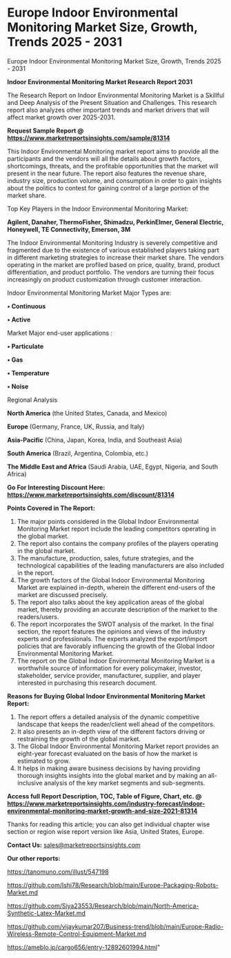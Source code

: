 # Europe Indoor Environmental Monitoring Market Size, Growth, Trends 2025 - 2031
Europe Indoor Environmental Monitoring Market Size, Growth, Trends 2025 - 2031

<strong>Indoor Environmental Monitoring Market Research Report 2031</strong>

The Research Report on Indoor Environmental Monitoring Market is a Skillful and Deep Analysis of the Present Situation and Challenges. This research report also analyzes other important trends and market drivers that will affect market growth over 2025-2031.

<strong>Request Sample Report @ <a href=https://www.marketreportsinsights.com/sample/81314>https://www.marketreportsinsights.com/sample/81314</a></strong>

This Indoor Environmental Monitoring market report aims to provide all the participants and the vendors will all the details about growth factors, shortcomings, threats, and the profitable opportunities that the market will present in the near future. The report also features the revenue share, industry size, production volume, and consumption in order to gain insights about the politics to contest for gaining control of a large portion of the market share.

Top Key Players in the Indoor Environmental Monitoring Market:

<strong>Agilent, Danaher, ThermoFisher, Shimadzu, PerkinElmer, General Electric, Honeywell, TE Connectivity, Emerson, 3M</strong>

The Indoor Environmental Monitoring Industry is severely competitive and fragmented due to the existence of various established players taking part in different marketing strategies to increase their market share. The vendors operating in the market are profiled based on price, quality, brand, product differentiation, and product portfolio. The vendors are turning their focus increasingly on product customization through customer interaction.

Indoor Environmental Monitoring Market Major Types are:

<strong>• Continuous

• Active</strong>

Market Major end-user applications :

<strong>• Particulate

• Gas

• Temperature

• Noise</strong>

Regional Analysis

</u><strong><b>North America</b></strong> (the United States, Canada, and Mexico)

<strong><b>Europe </b></strong>(Germany, France, UK, Russia, and Italy)

<strong><b>Asia-Pacific</b></strong> (China, Japan, Korea, India, and Southeast Asia)

<strong><b>South America</b></strong> (Brazil, Argentina, Colombia, etc.)

<strong><b>The Middle East and Africa</b></strong> (Saudi Arabia, UAE, Egypt, Nigeria, and South Africa)

<strong>Go For Interesting Discount Here: <a href=https://www.marketreportsinsights.com/discount/81314>https://www.marketreportsinsights.com/discount/81314</a></strong>

<strong>Points Covered in The Report:</strong>
<ol>
  <li>The major points considered in the Global Indoor Environmental Monitoring Market report include the leading competitors operating in the global market.</li>
  <li>The report also contains the company profiles of the players operating in the global market.</li>
  <li>The manufacture, production, sales, future strategies, and the technological capabilities of the leading manufacturers are also included in the report.</li>
  <li>The growth factors of the Global Indoor Environmental Monitoring Market are explained in-depth, wherein the different end-users of the market are discussed precisely.</li>
  <li>The report also talks about the key application areas of the global market, thereby providing an accurate description of the market to the readers/users.</li>
  <li>The report incorporates the SWOT analysis of the market. In the final section, the report features the opinions and views of the industry experts and professionals. The experts analyzed the export/import policies that are favorably influencing the growth of the Global Indoor Environmental Monitoring Market.</li>
  <li>The report on the Global Indoor Environmental Monitoring Market is a worthwhile source of information for every policymaker, investor, stakeholder, service provider, manufacturer, supplier, and player interested in purchasing this research document.</li>
</ol>
<strong>Reasons for Buying Global Indoor Environmental Monitoring Market Report:</strong>

<ol>
  <li>The report offers a detailed analysis of the dynamic competitive landscape that keeps the reader/client well ahead of the competitors.</li>
  <li>It also presents an in-depth view of the different factors driving or restraining the growth of the global market.</li>
  <li>The Global Indoor Environmental Monitoring Market report provides an eight-year forecast evaluated on the basis of how the market is estimated to grow.</li>
  <li>It helps in making aware business decisions by having providing thorough insights insights into the global market and by making an all-inclusive analysis of the key market segments and sub-segments.</li>
</ol>
<strong>Access full Report Description, TOC, Table of Figure, Chart, etc. @ <a href=https://www.marketreportsinsights.com/industry-forecast/indoor-environmental-monitoring-market-growth-and-size-2021-81314>https://www.marketreportsinsights.com/industry-forecast/indoor-environmental-monitoring-market-growth-and-size-2021-81314</a></strong>


Thanks for reading this article; you can also get individual chapter wise section or region wise report version like Asia, United States, Europe.

<strong>Contact Us:</strong>
sales@marketreportsinsights.com

<strong>Our other reports:</strong>

<a href=https://tanomuno.com/illust/547198>https://tanomuno.com/illust/547198</a>

<a href=https://github.com/Ishi78/Research/blob/main/Europe-Packaging-Robots-Market.md>https://github.com/Ishi78/Research/blob/main/Europe-Packaging-Robots-Market.md</a>

<a href=https://github.com/Siya23553/Research/blob/main/North-America-Synthetic-Latex-Market.md>https://github.com/Siya23553/Research/blob/main/North-America-Synthetic-Latex-Market.md</a>

<a href=https://github.com/vijaykumar207/Business-trend/blob/main/Europe-Radio-Wireless-Remote-Control-Equipment-Market.md>https://github.com/vijaykumar207/Business-trend/blob/main/Europe-Radio-Wireless-Remote-Control-Equipment-Market.md</a>

<a href=https://ameblo.jp/cargo656/entry-12892601994.html>https://ameblo.jp/cargo656/entry-12892601994.html</a>"
